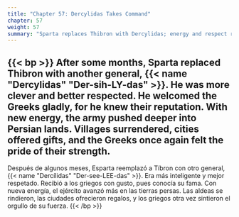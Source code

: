 ```yaml
---
title: "Chapter 57: Dercylidas Takes Command"
chapter: 57
weight: 57
summary: "Sparta replaces Thibron with Dercylidas; energy and respect return."
---
```


{{< bp >}}
After some months, Sparta replaced Thibron with another general, {{< name "Dercylidas" "Der-sih-LY-das" >}}. He was more clever and better respected. He welcomed the Greeks gladly, for he knew their reputation.
With new energy, the army pushed deeper into Persian lands. Villages surrendered, cities offered gifts, and the Greeks once again felt the pride of their strength.
---
Después de algunos meses, Esparta reemplazó a Tíbron con otro general, {{< name "Dercílidas" "Der-see-LEE-das" >}}. Era más inteligente y mejor respetado. Recibió a los griegos con gusto, pues conocía su fama.
Con nueva energía, el ejército avanzó más en las tierras persas. Las aldeas se rindieron, las ciudades ofrecieron regalos, y los griegos otra vez sintieron el orgullo de su fuerza.
{{< /bp >}}

